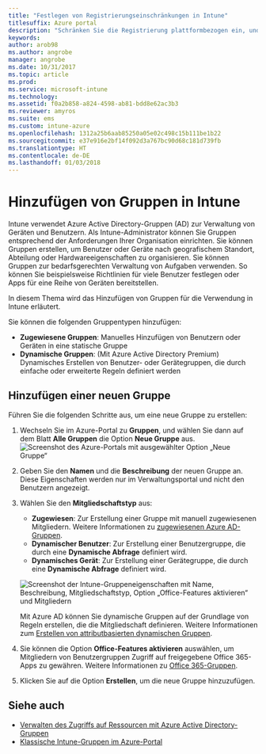 ```yaml
---
title: "Festlegen von Registrierungseinschränkungen in Intune"
titlesuffix: Azure portal
description: "Schränken Sie die Registrierung plattformbezogen ein, und legen Sie in Intune einen Grenzwert für die Geräteregistrierung fest. \""
keywords: 
author: arob98
ms.author: angrobe
manager: angrobe
ms.date: 10/31/2017
ms.topic: article
ms.prod: 
ms.service: microsoft-intune
ms.technology: 
ms.assetid: f0a2b858-a824-4598-ab81-bdd8e62ac3b3
ms.reviewer: amyros
ms.suite: ems
ms.custom: intune-azure
ms.openlocfilehash: 1312a25b6aab85250a05e02c498c15b111be1b22
ms.sourcegitcommit: e37e916e2bf14f092d3a767bc90d68c181d739fb
ms.translationtype: HT
ms.contentlocale: de-DE
ms.lasthandoff: 01/03/2018
---
```

# <a name="add-groups-in-intune"></a>Hinzufügen von Gruppen in Intune
Intune verwendet Azure Active Directory-Gruppen (AD) zur Verwaltung von Geräten und Benutzern. Als Intune-Administrator können Sie Gruppen entsprechend der Anforderungen Ihrer Organisation einrichten. Sie können Gruppen erstellen, um Benutzer oder Geräte nach geografischem Standort, Abteilung oder Hardwareeigenschaften zu organisieren. Sie können Gruppen zur bedarfsgerechten Verwaltung von Aufgaben verwenden. So können Sie beispielsweise Richtlinien für viele Benutzer festlegen oder Apps für eine Reihe von Geräten bereitstellen.

In diesem Thema wird das Hinzufügen von Gruppen für die Verwendung in Intune erläutert.

Sie können die folgenden Gruppentypen hinzufügen:
- **Zugewiesene Gruppen**: Manuelles Hinzufügen von Benutzern oder Geräten in eine statische Gruppe
- **Dynamische Gruppen**: (Mit Azure Active Directory Premium) Dynamisches Erstellen von Benutzer- oder Gerätegruppen, die durch einfache oder erweiterte Regeln definiert werden

## <a name="add-a-new-group"></a>Hinzufügen einer neuen Gruppe

Führen Sie die folgenden Schritte aus, um eine neue Gruppe zu erstellen:
1. Wechseln Sie im Azure-Portal zu **Gruppen**, und wählen Sie dann auf dem Blatt **Alle Gruppen** die Option **Neue Gruppe** aus.
   ![Screenshot des Azure-Portals mit ausgewählter Option „Neue Gruppe“](./media/groups-add-new.png)
2. Geben Sie den **Namen** und die **Beschreibung** der neuen Gruppe an. Diese Eigenschaften werden nur im Verwaltungsportal und nicht den Benutzern angezeigt.

3. Wählen Sie den **Mitgliedschaftstyp** aus:
   - **Zugewiesen**: Zur Erstellung einer Gruppe mit manuell zugewiesenen Mitgliedern. Weitere Informationen zu [zugewiesenen Azure AD-Gruppen](https://docs.microsoft.com/azure/active-directory/active-directory-groups-create-azure-portal).
   - **Dynamischer Benutzer**: Zur Erstellung einer Benutzergruppe, die durch eine **Dynamische Abfrage** definiert wird.
   - **Dynamisches Gerät**: Zur Erstellung einer Gerätegruppe, die durch eine **Dynamische Abfrage** definiert wird.

   ![Screenshot der Intune-Gruppeneigenschaften mit Name, Beschreibung, Mitgliedschaftstyp, Option „Office-Features aktivieren“ und Mitgliedern](./media/groups-add-properties.png)

   Mit Azure AD können Sie dynamische Gruppen auf der Grundlage von Regeln erstellen, die die Mitgliedschaft definieren. Weitere Informationen zum [Erstellen von attributbasierten dynamischen Gruppen](https://docs.microsoft.com/azure/active-directory/active-directory-groups-dynamic-membership-azure-portal).

4. Sie können die Option **Office-Features aktivieren** auswählen, um Mitgliedern von Benutzergruppen Zugriff auf freigegebene Office 365-Apps zu gewähren. Weitere Informationen zu [Office 365-Gruppen](https://support.office.com/article/Learn-about-Office-365-groups-b565caa1-5c40-40ef-9915-60fdb2d97fa2).
5. Klicken Sie auf die Option **Erstellen**, um die neue Gruppe hinzuzufügen.

## <a name="see-also"></a>Siehe auch
- [Verwalten des Zugriffs auf Ressourcen mit Azure Active Directory-Gruppen](https://docs.microsoft.com/azure/active-directory/active-directory-manage-groups)
- [Klassische Intune-Gruppen im Azure-Portal](groups-get-started.md)
